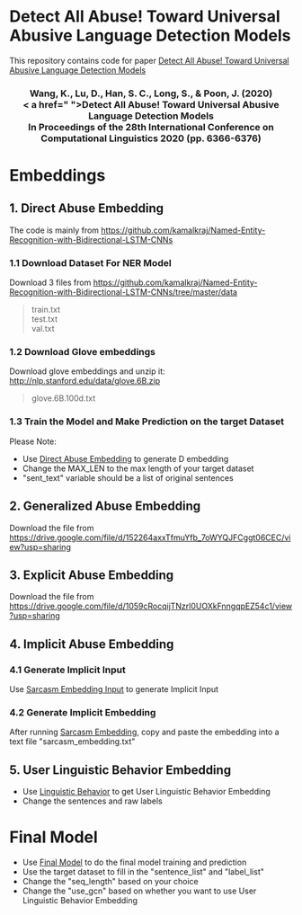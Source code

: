 # Detect All Abuse! Toward Universal Abusive Language Detection Models
This repository contains code for paper [Detect All Abuse! Toward Universal Abusive Language Detection Models](https://www.aclweb.org/anthology/2020.coling-main.560/)

<h3 align="center">
  <b>Wang, K., Lu, D., Han, S. C., Long, S., & Poon, J. (2020) <br/>< a href=" ">Detect All Abuse! Toward Universal Abusive Language Detection Models</ a><br/>In Proceedings of the 28th International Conference on Computational Linguistics 2020 (pp. 6366-6376)</b></span>
</h3>

# Embeddings
## 1. Direct Abuse Embedding
The code is mainly from https://github.com/kamalkraj/Named-Entity-Recognition-with-Bidirectional-LSTM-CNNs
### 1.1 Download Dataset For NER Model
Download 3 files from https://github.com/kamalkraj/Named-Entity-Recognition-with-Bidirectional-LSTM-CNNs/tree/master/data
>train.txt  
>test.txt  
>val.txt
### 1.2 Download Glove embeddings
Download glove embeddings and unzip it: http://nlp.stanford.edu/data/glove.6B.zip
>glove.6B.100d.txt
### 1.3 Train the Model and Make Prediction on the target Dataset
Please Note:
- Use [Direct Abuse Embedding](https://github.com/usydnlp/MACAS/blob/main/Directed%20Abuse%20Embedding.ipynb) to generate D embedding
- Change the MAX_LEN to the max length of your target dataset
- "sent_text" variable should be a list of original sentences
## 2. Generalized Abuse Embedding
Download the file from https://drive.google.com/file/d/152264axxTfmuYfb_7oWYQJFCggt06CEC/view?usp=sharing
## 3. Explicit Abuse Embedding
Download the file from https://drive.google.com/file/d/1059cRocqijTNzrl0UOXkFnngqpEZ54c1/view?usp=sharing
## 4. Implicit Abuse Embedding
### 4.1 Generate Implicit Input
Use [Sarcasm Embedding Input](https://github.com/usydnlp/MACAS/blob/main/Generate%20Input%20for%20Sarcasm%20Model.ipynb) to generate Implicit Input
### 4.2 Generate Implicit Embedding
After running [Sarcasm Embedding](https://github.com/usydnlp/MACAS/blob/main/Sarcasm_embedding.ipynb), copy and paste the embedding into a text file "sarcasm_embedding.txt"
## 5. User Linguistic Behavior Embedding
- Use [Linguistic Behavior](https://github.com/usydnlp/MACAS/blob/main/User%20Linguistic%20Behavior%20Embedding.ipynb) to get User Linguistic Behavior Embedding
- Change the sentences and raw labels 
# Final Model
- Use [Final Model](https://github.com/usydnlp/MACAS/blob/main/Final%20Model.ipynb) to do the final model training and prediction
- Use the target dataset to fill in the "sentence_list" and "label_list"
- Change the "seq_length" based on your choice
- Change the "use_gcn" based on whether you want to use User Linguistic Behavior Embedding
